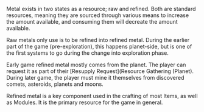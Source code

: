 Metal exists in two states as a resource; raw and refined. Both are standard resources, meaning they are sourced through various means to increase the amount available, and consuming them will decreate the amount available.

Raw metals only use is to be refined into refined metal. During the earlier part of the game (pre-exploration), this happens planet-side, but is one of the first systems to go during the change into exploration phase.

Early game refined metal mostly comes from the planet. The player can request it as part of their [Resupply Request](Resource Gathering (Planet). During later game, the player must mine it themselves from discovered comets, asteroids, planets and moons.

Refined metal is a key component used in the crafting of most Items, as well as Modules. It is the primary resource for the game in general.